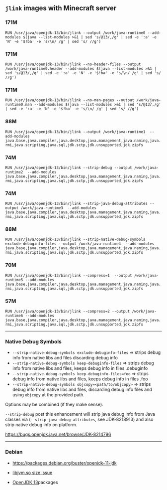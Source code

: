 
## `jlink` images with Minecraft server

### 171M

`RUN /usr/java/openjdk-13/bin/jlink --output /work/java-runtime0 --add-modules $(java --list-modules >&1 | sed 's/@13/,/g' | sed -e ':a' -e 'N' -e '$!ba' -e 's/\n/ /g' | sed 's/ //g')`

### 171M
`RUN /usr/java/openjdk-13/bin/jlink --no-header-files --output /work/java-runtime0.header --add-modules $(java --list-modules >&1 | sed 's/@13/,/g' | sed -e ':a' -e 'N' -e '$!ba' -e 's/\n/ /g' | sed 's/ //g')`

### 171M
`RUN /usr/java/openjdk-13/bin/jlink --no-man-pages --output /work/java-runtime0.man --add-modules $(java --list-modules >&1 | sed 's/@13/,/g' | sed -e ':a' -e 'N' -e '$!ba' -e 's/\n/ /g' | sed 's/ //g')`

### 88M
`RUN /usr/java/openjdk-13/bin/jlink --output /work/java-runtime1  --add-modules java.base,java.compiler,java.desktop,java.management,java.naming,java.rmi,java.scripting,java.sql,jdk.sctp,jdk.unsupported,jdk.zipfs`


### 74M
`RUN /usr/java/openjdk-13/bin/jlink --strip-debug --output /work/java-runtime2  --add-modules java.base,java.compiler,java.desktop,java.management,java.naming,java.rmi,java.scripting,java.sql,jdk.sctp,jdk.unsupported,jdk.zipfs`


### 74M
`RUN /usr/java/openjdk-13/bin/jlink --strip-java-debug-attributes --output /work/java-runtime3  --add-modules java.base,java.compiler,java.desktop,java.management,java.naming,java.rmi,java.scripting,java.sql,jdk.sctp,jdk.unsupported,jdk.zipfs`

### 88M
`RUN /usr/java/openjdk-13/bin/jlink --strip-native-debug-symbols exclude-debuginfo-files --output /work/java-runtime4  --add-modules java.base,java.compiler,java.desktop,java.management,java.naming,java.rmi,java.scripting,java.sql,jdk.sctp,jdk.unsupported,jdk.zipfs`

### 70M
`RUN /usr/java/openjdk-13/bin/jlink --compress=1  --output /work/java-runtime5 --add-modules java.base,java.compiler,java.desktop,java.management,java.naming,java.rmi,java.scripting,java.sql,jdk.sctp,jdk.unsupported,jdk.zipfs`


### 57M
`RUN /usr/java/openjdk-13/bin/jlink --compress=2 --output /work/java-runtime6 --add-modules java.base,java.compiler,java.desktop,java.management,java.naming,java.rmi,java.scripting,java.sql,jdk.sctp,jdk.unsupported,jdk.zipfs`



------

### Native Debug Symbols


* `--strip-native-debug-symbols exclude-debuginfo-files` => strips debug info from native libs and files discarding debug info 
* `--strip-native-debug-symbols keep-debuginfo-files` => strips debug info from native libs and files, keeps debug info in files <filename>.debuginfo 
* `--strip-native-debug-symbols keep-debuginfo-files=foo` => strips debug info from native libs and files, keeps debug info in files <filename>.foo 
* `--strip-native-debug-symbols objcopy=<path/to/objcopy>` => strips debug info from native libs and files, discarding debug info files and using `objcopy` at the provided path. 

Options may be combined (if they make sense). 

`--strip-debug` post this enhancement will strip java debug info from Java classes via (`--strip-java-debug-attributes`, see JDK-8218913) and also strip native debug info on platform.

https://bugs.openjdk.java.net/browse/JDK-8214796


-----

### Debian

* https://packages.debian.org/buster/openjdk-11-jdk

* [libjvm.so size issue](https://github.com/docker-library/openjdk/issues/217)

* [OpenJDK 13](https://packages.debian.org/bullseye/openjdk-13-jdk)packages

